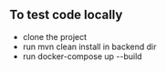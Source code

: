 ## To test code locally 
- clone the project
- run mvn clean install in backend dir 
- run docker-compose up --build
